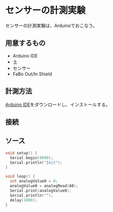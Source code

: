 # センサーの計測実験

センサーの計測実験は、Arduinoでおこなう。

## 用意するもの

* Arduino IDE
* 土
* センサー
* FaBo Out/In Shield

## 計測方法

[Arduino IDE](https://www.arduino.cc/en/main/software#)をダウンロードし、インストールする。

## 接続

## ソース

```c
void setup() {
  Serial.begin(9600);
  Serial.println("Init");
}

void loop() {
  int analogValue0 = 0;
  analogValue0 = analogRead(A0);
  Serial.print(analogValue0);
  Serial.println("");
  delay(1000);
}
```

